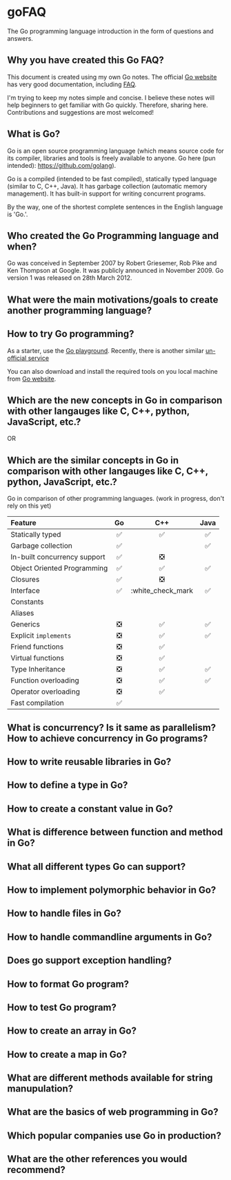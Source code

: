 # goFAQ
The Go programming language introduction in the form of questions and answers.

## Why you have created this Go FAQ?

This document is created using my own Go notes. The official [Go website](https://golang.org/) has very good documentation, including [FAQ](https://golang.org/doc/faq).  

I'm trying to keep my notes simple and concise. I believe these notes will help beginners to get familiar with Go quickly. Therefore, sharing here. Contributions and suggestions are most welcomed!

## What is Go?

Go is an open source programming language (which means source code for its compiler, libraries and tools is freely available to anyone. Go here (pun intended): https://github.com/golang).  

Go is a compiled (intended to be fast compiled), statically typed language (similar to C, C++, Java). It has garbage collection (automatic memory management). It has built-in support for writing concurrent programs. 

By the way, one of the shortest complete sentences in the English language is 'Go.'.

## Who created the Go Programming language and when?

Go was conceived in September 2007 by Robert Griesemer, Rob Pike and Ken Thompson at Google. It was publicly announced in November 2009. Go version 1 was released on 28th March 2012.

## What were the main motivations/goals to create another programming language?

## How to try Go programming?

As a starter, use the [Go playground](https://play.golang.org/). Recently, there is another similar [un-official service](https://goplay.space/)

You can also download and install the required tools on you local machine from [Go website](https://golang.org/).

## Which are the new concepts in Go in comparison with other langauges like C, C++, python, JavaScript, etc.?
OR
## Which are the similar concepts in Go in comparison with other langauges like C, C++, python, JavaScript, etc.?

Go in comparison of other programming languages. (work in progress, don't rely on this yet)

Feature                     | Go                          | C++                         | Java             |
:---                        |:---:                        |:---:                        |:---:             |
Statically typed            |:white_check_mark:           |:white_check_mark:           |:white_check_mark:|
Garbage collection          |:white_check_mark:           |                             |:white_check_mark:|
In-built concurrency support|:white_check_mark:           |:negative_squared_cross_mark:|                  |
Object Oriented Programming |:white_check_mark:           |:white_check_mark:           |:white_check_mark:|
Closures                    |:white_check_mark:           |:negative_squared_cross_mark:|                  |
Interface                   |:white_check_mark:           |:white_check_mark            |:white_check_mark:|
Constants                   |                             |                             |                  |
Aliases                     |                             |                             |                  |
Generics                    |:negative_squared_cross_mark:|:white_check_mark:           |:white_check_mark:|
Explicit ```implements```   |:negative_squared_cross_mark:|:white_check_mark:           |:white_check_mark:| 
Friend functions            |:negative_squared_cross_mark:|:white_check_mark:           |                  |
Virtual functions           |:negative_squared_cross_mark:|:white_check_mark:           |                  |
Type Inheritance            |:negative_squared_cross_mark:|:white_check_mark:           |:white_check_mark:| 
Function overloading        |:negative_squared_cross_mark:|:white_check_mark:           |:white_check_mark:|
Operator overloading        |:negative_squared_cross_mark:|:white_check_mark:           |                  |
Fast compilation            |:white_check_mark:           |                             |                  |

## What is concurrency? Is it same as parallelism? How to achieve concurrency in Go programs? 

## How to write reusable libraries in Go?

## How to define a type in Go?

## How to create a constant value in Go?

## What is difference between function and method in Go?

## What all different types Go can support?

## How to implement polymorphic behavior in Go?

## How to handle files in Go?

## How to handle commandline arguments in Go?

## Does go support exception handling?

## How to format Go program?

## How to test Go program?

## How to create an array in Go?

## How to create a map in Go?

## What are different methods available for string manupulation?

## What are the basics of web programming in Go?

## Which popular companies use Go in production?

## What are the other references you would recommend?



